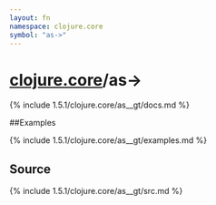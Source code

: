 ```yaml
---
layout: fn
namespace: clojure.core
symbol: "as->"
---
```


# [clojure.core](../)/as->

{% include 1.5.1/clojure.core/as__gt/docs.md %}

##Examples

{% include 1.5.1/clojure.core/as__gt/examples.md %}
## Source
{% include 1.5.1/clojure.core/as__gt/src.md %}

